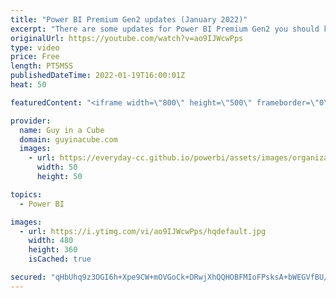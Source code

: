 ```yaml
---
title: "Power BI Premium Gen2 updates (January 2022)"
excerpt: "There are some updates for Power BI Premium Gen2 you should know about! Adam talks about the upcoming migration date and more! Are you ready for Gen2?  Plan your transition to Power BI Premium Gen2 https://docs.microsoft.com/power-bi/admin/service-premium-transition-gen1-to-gen2  Install the Gen2 metrics"
originalUrl: https://youtube.com/watch?v=ao9IJWcwPps
type: video
price: Free
length: PT5M5S
publishedDateTime: 2022-01-19T16:00:01Z
heat: 50

featuredContent: "<iframe width=\"800\" height=\"500\" frameborder=\"0\" src=\"https://www.youtube.com/embed/ao9IJWcwPps\" allow=\"accelerometer; autoplay; encrypted-media; gyroscope; picture-in-picture\" allowfullscreen></iframe>"

provider:
  name: Guy in a Cube
  domain: guyinacube.com
  images:
    - url: https://everyday-cc.github.io/powerbi/assets/images/organizations/guyinacube.com-50x50.jpg
      width: 50
      height: 50

topics:
  - Power BI

images:
  - url: https://i.ytimg.com/vi/ao9IJWcwPps/hqdefault.jpg
    width: 480
    height: 360
    isCached: true

secured: "qHbUhq9z3OGI6h+Xpe9CW+mOVGoCk+DRwjXhQQHOBFMIoFPsksA+bWEGVfBU/oJVsEtkFfaTm7XeyaoTVpFrgEpui1Rg2eXY7iRO9tnVW4oWzxZyuBZf61G8Moux16gKER6cGCrDWLg4xneXg8idSO65Z0b+SJPilRtpEPqxEoZtw5/2mGIZtLTayWjBVkTlnLGH70bTXNImN1d5icDmpLUb4IcdNznCya8GJ66kFAUwMxqvFTuc/Omy99VvqdwgiaJNzouQgTkoMHmmvhte2VZMC08NnbrI7wnj5xvIOBaxSlpuOdDuCaMZTPASfbC8WAsM76ZL3RHRQoEdeknzVXz3TAguKz4BFxm393hoA8CFFD2Yow3prHFrvxNhjiex9FSLehe00ujs7FYyGTjaoI7IhXK1P44RliW+OYbwrz0=;XF1Dll6m+eNe81WyrCkcqg=="
---
```


